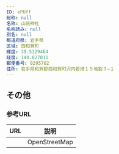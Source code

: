 ```yaml
---
ID: ePUff
総称: null
名称: 山祇神社
名称読み: null
別名: null
都道府県: 岩手県
区域: 西和賀町
緯度: 39.5129464
経度: 140.827011
郵便番号: 0295702
住所: 岩手県和賀郡西和賀町沢内若畑１５地割３−１
---
```


## その他

### 参考URL

| URL | 説明          |
| --- | ------------- |
|     | OpenStreetMap |
